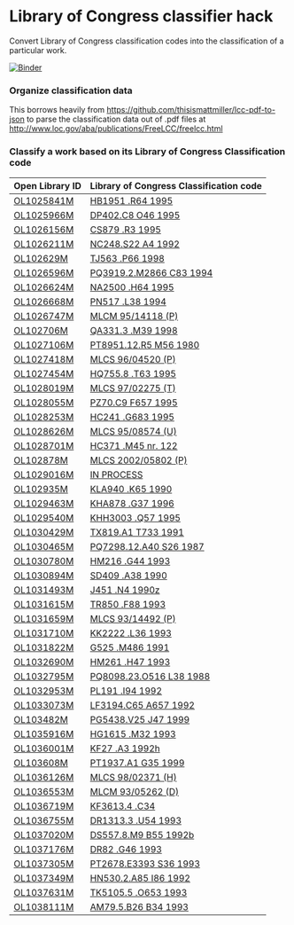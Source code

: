 # Library of Congress classifier hack
Convert Library of Congress classification codes into the classification of a particular work.

[![Binder](https://mybinder.org/badge_logo.svg)](https://mybinder.org/v2/gh/cclauss/library-of-congress-classifier-hack/master/lcc_classifier.ipynb)

### Organize classification data
This borrows heavily from https://github.com/thisismattmiller/lcc-pdf-to-json to parse the classification data out of .pdf files at http://www.loc.gov/aba/publications/FreeLCC/freelcc.html

### Classify a work based on its Library of Congress Classification code


Open Library ID | Library of Congress Classification code
-- | --
[OL1025841M](https://openlibrary.org/books/OL1025841M) | [HB1951 .R64 1995](https://openlibrary.org/books/HB1951.R641995)
[OL1025966M](https://openlibrary.org/books/OL1025966M) | [DP402.C8 O46 1995](https://openlibrary.org/books/DP402.C8O461995)
[OL1026156M](https://openlibrary.org/books/OL1026156M) | [CS879 .R3 1995](https://openlibrary.org/books/CS879.R31995)
[OL1026211M](https://openlibrary.org/books/OL1026211M) | [NC248.S22 A4 1992](https://openlibrary.org/books/NC248.S22A41992)
[OL102629M](https://openlibrary.org/books/OL102629M) | [TJ563 .P66 1998](https://openlibrary.org/books/TJ563.P661998)
[OL1026596M](https://openlibrary.org/books/OL1026596M) | [PQ3919.2.M2866 C83 1994](https://openlibrary.org/books/PQ3919.2.M2866C831994)
[OL1026624M](https://openlibrary.org/books/OL1026624M) | [NA2500 .H64 1995](https://openlibrary.org/books/NA2500.H641995)
[OL1026668M](https://openlibrary.org/books/OL1026668M) | [PN517 .L38 1994](https://openlibrary.org/books/PN517.L381994)
[OL1026747M](https://openlibrary.org/books/OL1026747M) | [MLCM 95/14118 (P)](https://openlibrary.org/books/MLCM95/14118(P))
[OL102706M](https://openlibrary.org/books/OL102706M) | [QA331.3 .M39 1998](https://openlibrary.org/books/QA331.3.M391998)
[OL1027106M](https://openlibrary.org/books/OL1027106M) | [PT8951.12.R5 M56 1980](https://openlibrary.org/books/PT8951.12.R5M561980)
[OL1027418M](https://openlibrary.org/books/OL1027418M) | [MLCS 96/04520 (P)](https://openlibrary.org/books/MLCS96/04520(P))
[OL1027454M](https://openlibrary.org/books/OL1027454M) | [HQ755.8 .T63 1995](https://openlibrary.org/books/HQ755.8.T631995)
[OL1028019M](https://openlibrary.org/books/OL1028019M) | [MLCS 97/02275 (T)](https://openlibrary.org/books/MLCS97/02275(T))
[OL1028055M](https://openlibrary.org/books/OL1028055M) | [PZ70.C9 F657 1995](https://openlibrary.org/books/PZ70.C9F6571995)
[OL1028253M](https://openlibrary.org/books/OL1028253M) | [HC241 .G683 1995](https://openlibrary.org/books/HC241.G6831995)
[OL1028626M](https://openlibrary.org/books/OL1028626M) | [MLCS 95/08574 (U)](https://openlibrary.org/books/MLCS95/08574(U))
[OL1028701M](https://openlibrary.org/books/OL1028701M) | [HC371 .M45 nr. 122](https://openlibrary.org/books/HC371.M45nr.122)
[OL102878M](https://openlibrary.org/books/OL102878M) | [MLCS 2002/05802 (P)](https://openlibrary.org/books/MLCS2002/05802(P))
[OL1029016M](https://openlibrary.org/books/OL1029016M) | [IN PROCESS](https://openlibrary.org/books/INPROCESS)
[OL102935M](https://openlibrary.org/books/OL102935M) | [KLA940 .K65 1990](https://openlibrary.org/books/KLA940.K651990)
[OL1029463M](https://openlibrary.org/books/OL1029463M) | [KHA878 .G37 1996](https://openlibrary.org/books/KHA878.G371996)
[OL1029540M](https://openlibrary.org/books/OL1029540M) | [KHH3003 .Q57 1995](https://openlibrary.org/books/KHH3003.Q571995)
[OL1030429M](https://openlibrary.org/books/OL1030429M) | [TX819.A1 T733 1991](https://openlibrary.org/books/TX819.A1T7331991)
[OL1030465M](https://openlibrary.org/books/OL1030465M) | [PQ7298.12.A40 S26 1987](https://openlibrary.org/books/PQ7298.12.A40S261987)
[OL1030780M](https://openlibrary.org/books/OL1030780M) | [HM216 .G44 1993](https://openlibrary.org/books/HM216.G441993)
[OL1030894M](https://openlibrary.org/books/OL1030894M) | [SD409 .A38 1990](https://openlibrary.org/books/SD409.A381990)
[OL1031493M](https://openlibrary.org/books/OL1031493M) | [J451 .N4 1990z](https://openlibrary.org/books/J451.N41990z)
[OL1031615M](https://openlibrary.org/books/OL1031615M) | [TR850 .F88 1993](https://openlibrary.org/books/TR850.F881993)
[OL1031659M](https://openlibrary.org/books/OL1031659M) | [MLCS 93/14492 (P)](https://openlibrary.org/books/MLCS93/14492(P))
[OL1031710M](https://openlibrary.org/books/OL1031710M) | [KK2222 .L36 1993](https://openlibrary.org/books/KK2222.L361993)
[OL1031822M](https://openlibrary.org/books/OL1031822M) | [G525 .M486 1991](https://openlibrary.org/books/G525.M4861991)
[OL1032690M](https://openlibrary.org/books/OL1032690M) | [HM261 .H47 1993](https://openlibrary.org/books/HM261.H471993)
[OL1032795M](https://openlibrary.org/books/OL1032795M) | [PQ8098.23.O516 L38 1988](https://openlibrary.org/books/PQ8098.23.O516L381988)
[OL1032953M](https://openlibrary.org/books/OL1032953M) | [PL191 .I94 1992](https://openlibrary.org/books/PL191.I941992)
[OL1033073M](https://openlibrary.org/books/OL1033073M) | [LF3194.C65 A657 1992](https://openlibrary.org/books/LF3194.C65A6571992)
[OL103482M](https://openlibrary.org/books/OL103482M) | [PG5438.V25 J47 1999](https://openlibrary.org/books/PG5438.V25J471999)
[OL1035916M](https://openlibrary.org/books/OL1035916M) | [HG1615 .M32 1993](https://openlibrary.org/books/HG1615.M321993)
[OL1036001M](https://openlibrary.org/books/OL1036001M) | [KF27 .A3 1992h](https://openlibrary.org/books/KF27.A31992h)
[OL103608M](https://openlibrary.org/books/OL103608M) | [PT1937.A1 G35 1999](https://openlibrary.org/books/PT1937.A1G351999)
[OL1036126M](https://openlibrary.org/books/OL1036126M) | [MLCS 98/02371 (H)](https://openlibrary.org/books/MLCS98/02371(H))
[OL1036553M](https://openlibrary.org/books/OL1036553M) | [MLCM 93/05262 (D)](https://openlibrary.org/books/MLCM93/05262(D))
[OL1036719M](https://openlibrary.org/books/OL1036719M) | [KF3613.4 .C34](https://openlibrary.org/books/KF3613.4.C34)
[OL1036755M](https://openlibrary.org/books/OL1036755M) | [DR1313.3 .U54 1993](https://openlibrary.org/books/DR1313.3.U541993)
[OL1037020M](https://openlibrary.org/books/OL1037020M) | [DS557.8.M9 B55 1992b](https://openlibrary.org/books/DS557.8.M9B551992b)
[OL1037176M](https://openlibrary.org/books/OL1037176M) | [DR82 .G46 1993](https://openlibrary.org/books/DR82.G461993)
[OL1037305M](https://openlibrary.org/books/OL1037305M) | [PT2678.E3393 S36 1993](https://openlibrary.org/books/PT2678.E3393S361993)
[OL1037349M](https://openlibrary.org/books/OL1037349M) | [HN530.2.A85 I86 1992](https://openlibrary.org/books/HN530.2.A85I861992)
[OL1037631M](https://openlibrary.org/books/OL1037631M) | [TK5105.5 .O653 1993](https://openlibrary.org/books/TK5105.5.O6531993)
[OL1038111M](https://openlibrary.org/books/OL1038111M) | [AM79.5.B26 B34 1993](https://openlibrary.org/books/AM79.5.B26B341993)

